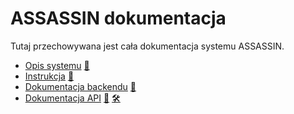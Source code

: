 # ASSASSIN dokumentacja

Tutaj przechowywana jest cała dokumentacja systemu ASSASSIN.

- [Opis systemu](https://stanlee77.github.io/ASSASSIN/opisSystemu.html) [📄](./opisSystemu.pdf)
- [Instrukcja](https://stanlee77.github.io/ASSASSIN/userManual.html) [📄](./userManual.pdf)
- [Dokumentacja backendu](https://stanlee77.github.io/ASSASSIN/backend.html) [📄](./backend.pdf)
- [Dokumentacja API](https://stanlee77.github.io/ASSASSIN/openapi.html) [📄](./openapi.md) [🛠️](./openapi.json)
